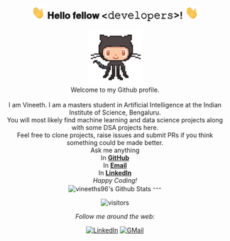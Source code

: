 <div align="center">
<h2> <img src="https://github.com/vineeths96/vineeths96/blob/master/assets/hi.gif" width="30px"> 𝐇𝐞𝐥𝐥𝐨 𝐟𝐞𝐥𝐥𝐨𝐰 <𝚍𝚎𝚟𝚎𝚕𝚘𝚙𝚎𝚛𝚜>!  <img src="https://github.com/vineeths96/vineeths96/blob/master/assets/hi.gif" width="30px"></h2>
</div>

<div align="center" width="50">
<img src="https://github.com/vineeths96/vineeths96/blob/master/assets/git.gif" alt="Welcome!" width="125"/>
</div>


<div align="center">
Welcome to my Github profile. <br> <br>
I am Vineeth. I am a masters student in Artificial Intelligence at the Indian Institute of Science, Bengaluru. <br>  
You will most likely find machine learning and data science projects along with some DSA projects here. <br>
Feel free to clone projects, raise issues and submit PRs if you think something could be made better. <br>
Ask me anything <br>
    In <a href="https://github.com/vineeths96/vineeths96/issues/new"><b>GitHub</b></a> <br> 
    In <a href="mailto:vs96codes@gmail.com"><b>Email</b></a> <br>
    In <a href="https://www.linkedin.com/in/vineeths"><b>LinkedIn</b></a> <br> 
<i>Happy Coding!</i>

</div>

<div align="center">
<img align="center" src="https://github-readme-stats.vercel.app/api?username=vineeths96&&show_icons=true&title_color=ffc857&icon_color=8ac926&text_color=daf7dc&bg_color=151515" alt="vineeths96's Github Stats">
---

![visitors](https://visitor-badge.glitch.me/badge?page_id=vineeths96.vineeths96)

<i>Follow me around the web:</i><br>

<div align="center">
<a href="https://www.linkedin.com/in/vineeths" target="_blank"><img src="https://img.shields.io/badge/LinkedIn-%230077B5.svg?&style=flat-square&logo=linkedin&logoColor=white" alt="LinkedIn"></a> 
<a href="mailto:vs96codes@gmail.com" target="_blank"><img src="https://img.shields.io/badge/-Gmail-c14438?style=flat-square&logo=Gmail&logoColor=white" alt="GMail"></a>



